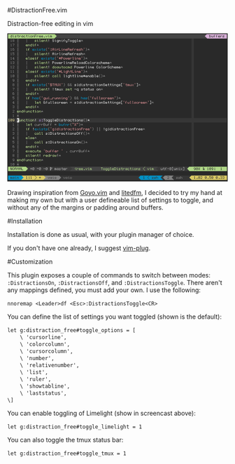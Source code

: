 #DistractionFree.vim

Distraction-free editing in vim

![screenshot](https://raw.githubusercontent.com/DanielFGray/DistractionFree.vim/master/screencast.gif)

Drawing inspiration from [Goyo.vim](https://github.com/junegunn/goyo.vim) and [litedfm](https://github.com/bilalq/lite-dfm), I decided to try my hand at making my own but with a user defineable list of settings to toggle, and without any of the margins or padding around buffers.

#Installation

Installation is done as usual, with your plugin manager of choice.

If you don't have one already, I suggest [vim-plug](https://github.com/junegunn/vim-plug).

#Customization

This plugin exposes a couple of commands to switch between modes: `:DistractionsOn`, `:DistractionsOff`, and `:DistractionsToggle`. There aren't any mappings defined, you must add your own. I use the following:

    nnoremap <Leader>df <Esc>:DistractionsToggle<CR>

You can define the list of settings you want toggled (shown is the default):

    let g:distraction_free#toggle_options = [
    	\ 'cursorline',
    	\ 'colorcolumn',
    	\ 'cursorcolumn',
    	\ 'number',
    	\ 'relativenumber',
    	\ 'list',
    	\ 'ruler',
    	\ 'showtabline',
    	\ 'laststatus',
    \]

You can enable toggling of Limelight (show in screencast above):

    let g:distraction_free#toggle_limelight = 1

You can also toggle the tmux status bar:

    let g:distraction_free#toggle_tmux = 1
